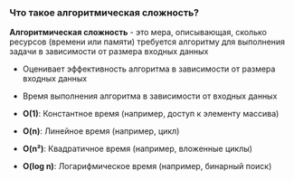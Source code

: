 ### Что такое алгоритмическая сложность?

**Алгоритмическая сложность** - это мера, описывающая, сколько ресурсов (времени или памяти) требуется алгоритму для выполнения задачи в зависимости от размера входных данных
- Оценивает эффективность алгоритма в зависимости от размера входных данных
- Время выполнения алгоритма в зависимости от входных данных

- **O(1)**: Константное время (например, доступ к элементу массива)
- **O(n)**: Линейное время (например, цикл)
- **O(n²)**: Квадратичное время (например, вложенные циклы)
- **O(log n)**: Логарифмическое время (например, бинарный поиск)